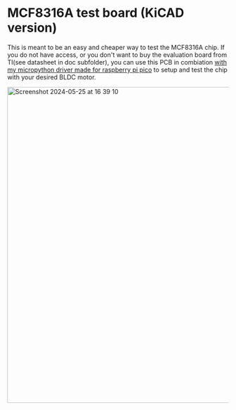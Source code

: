 # MCF8316A test board (KiCAD version)

This is meant to be an easy and cheaper way to test the MCF8316A chip. If you do not have access, 
or you don't want to buy the evaluation board from TI(see datasheet in doc subfolder), 
you can use this PCB in combiation [with my micropython driver made for raspberry pi pico](https://github.com/sqrtmo/MCF8316A_driver?tab=readme-ov-file) to setup and 
test the chip with your desired BLDC motor. 

<img width="720" alt="Screenshot 2024-05-25 at 16 39 10" src="https://github.com/sqrtmo/MCF8316A_test_PCB/assets/3294483/c7318c61-f161-4b49-aa21-095db323305c">


